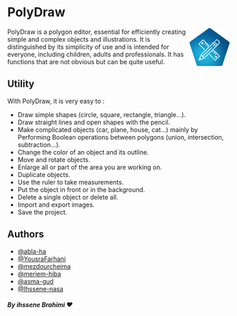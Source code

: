 # PolyDraw
<img src="https://github.com/Ihssene-Brahimi/PolyDraw/blob/main/tuto_epic/logo.png" alt="dziribert drawing" width="18%" height="18%" align="right"/>

PolyDraw is a polygon editor, essential for efficiently creating simple and complex objects and illustrations. It is distinguished by its simplicity of use and is intended for everyone, including children, adults and professionals.
It has functions that are not obvious but can be quite useful.


## Utility 

With PolyDraw, it is very easy to : 
 - Draw simple shapes (circle, square, rectangle, triangle...).
 - Draw straight lines and open shapes with the pencil.
 - Make complicated objects (car, plane, house, cat...) mainly by 
 Performing Boolean operations between polygons (union, intersection, 
 subtraction...).
 - Change the color of an object and its outline.
 - Move and rotate objects.
 - Enlarge all or part of the area you are working on. 
 - Duplicate objects.
 - Use the ruler to take measurements.
 - Put the object in front or in the background.
 - Delete a single object or delete all.
 - Import and export images.
 - Save the project.


## Authors

- [@abla-ha](https://github.com/abla-ha)
- [@YousraFarhani](https://github.com/YousraFarhani)
- [@mezdourcheima](https://github.com/mezdourcheima)
- [@meriem-hiba](https://github.com/meriem-hiba)
- [@asma-gud](https://github.com/asma-gud)
- [@Ihssene-nasa](https://github.com/ihssene-nasa)

##### By ihssene Brahimi ❤️
